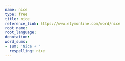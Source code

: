 ```yaml
---
name: nice
type: free
title: nice
reference_link: https://www.etymonline.com/word/nice
root_name: 
root_language: 
denotation: 
word_sums:
- sum: 'Nice + '
  respelling: nice
---
```

